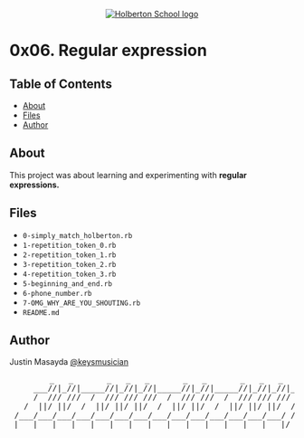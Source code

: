 <p align="center">
  <a href=#>
    <img src="https://intranet.hbtn.io/assets/holberton-logo-full-black-157ccfa3d2134776c1e3f78c0fe682968e8848b64fcacc6187976044f75f35a8.png" alt="Holberton School logo">
  </a>
</p>

# 0x06. Regular expression

## Table of Contents
* [About](#about)
* [Files](#files)
* [Author](#author)

## About
This project was about learning and experimenting with **regular expressions.**

## Files
* `0-simply_match_holberton.rb`
* `1-repetition_token_0.rb`
* `2-repetition_token_1.rb`
* `3-repetition_token_2.rb`
* `4-repetition_token_3.rb`
* `5-beginning_and_end.rb`
* `6-phone_number.rb`
* `7-OMG_WHY_ARE_YOU_SHOUTING.rb`
* `README.md`

## Author
Justin Masayda [@keysmusician](https://github.com/keysmusician)
<pre align="center">
      _   _       _   _   _       _   _       _   _   _
     ___//|_//|_____//|_//|_//|_____//|_//|_____//|_//|_//|___
     /  /// ///  /  /// /// ///  /  /// ///  /  /// /// ///  / |
   /  ||/ ||/  /  ||/ ||/ ||/  /  ||/ ||/  /  ||/ ||/ ||/  / /
 /___/___/___/___/___/___/___/___/___/___/___/___/___/___/ /
|___|___|___|___|___|___|___|___|___|___|___|___|___|___|/
</pre>
<p><span style="font-family: 'Lucida Console'; line-height: 14px; font-size: 14px; display: inline-block;">&nbsp;</span></p>
